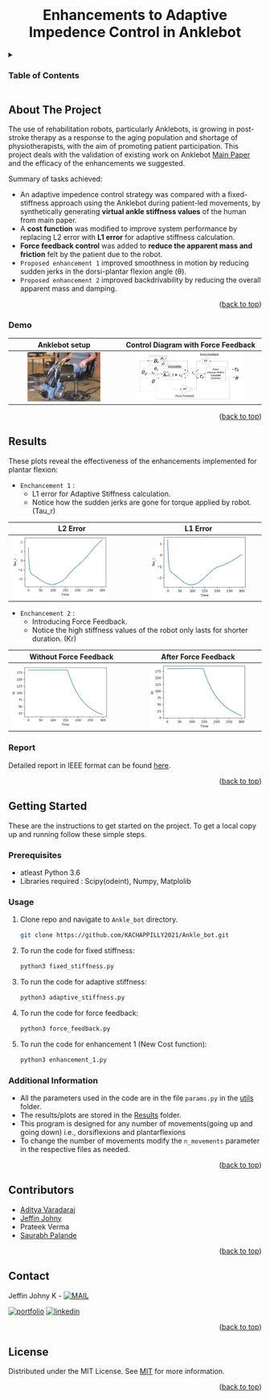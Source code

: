 <a name="readme-top"></a>

<!-- PROJECT LOGO -->
<br />
<div align="center">


  <h1 align="center">Enhancements to Adaptive Impedence Control in Anklebot</h1>


</div>



<!-- TABLE OF CONTENTS -->
<details>
  <summary><h3>Table of Contents</h3></summary>
  <ol>
    <li>
      <a href="#about-the-project">About The Project</a>
      <ul>
        <li><a href="#demo">Demo</a></li>
      </ul>
    </li>
    <li>
      <a href="#results">Results</a>
      <ul>
        <li><a href="#report">Report</a></li>
      </ul>
    </li>
    <li>
      <a href="#getting-started">Getting Started</a>
      <ul>
        <li><a href="#prerequisites">Prerequisites</a></li>
        <li><a href="#usage">Usage</a></li>
	<li><a href="#additional-information">Additional Information</a></li>
      </ul>
    </li>
    <li><a href="#contributors">Contributors</a></li>
    <li><a href="#contact">Contact</a></li>
    <li><a href="#license">License</a></li>
  </ol>
</details>



<!-- ABOUT THE PROJECT -->
## About The Project


The use of rehabilitation robots, particularly Anklebots, is growing in post-stroke therapy as a response to the aging population and shortage of physiotherapists, with the aim of promoting patient participation.
This project deals with the validation of existing work on Anklebot [Main Paper](https://ieeexplore.ieee.org/document/8561224) and the efficacy of the enhancements we suggested.  

Summary of tasks achieved:
* An adaptive impedence control strategy was compared with a fixed-stiffness approach using the Anklebot during patient-led movements, by synthetically generating **virtual
ankle stiffness values** of the human from main paper. 
* A **cost function** was modified to improve system performance by replacing L2 error with **L1 error** for adaptive stiffness calculation.
* **Force feedback control** was added to **reduce the apparent mass and friction** felt by the patient due to the robot.
* ```Proposed enhancement 1``` improved smoothness in motion by reducing sudden jerks in the dorsi-plantar flexion angle (θ).
* ```Proposed enhancement 2``` improved backdrivability by reducing the overall apparent mass and damping.


<p align="right">(<a href="#readme-top">back to top</a>)</p>

### Demo

Anklebot setup | Control Diagram with Force Feedback
:-------------------------:|:-------------------------:
<img src="https://github.com/KACHAPPILLY2021/Ankle_bot/blob/main/sample_img/bot.PNG?raw=true" width=70% alt="bot"> | <img src="https://github.com/KACHAPPILLY2021/Ankle_bot/blob/main/sample_img/force_feedback.PNG?raw=true" width=80% alt="force">


<p align="right">(<a href="#readme-top">back to top</a>)</p>



<!--  Reports -->
## Results

These plots reveal the effectiveness of the enhancements implemented for plantar flexion:

* ```Enchancement 1``` : 
    - L1 error for Adaptive Stiffness calculation. 
    - Notice how the sudden jerks are gone for torque applied by robot. (Tau_r)

<div align="center">

L2 Error | L1 Error 
--- | :---: 
<img src="https://github.com/KACHAPPILLY2021/Ankle_bot/blob/main/sample_img/b4_ench1.PNG?raw=true" width=80% alt="frames"> | <img src="https://github.com/KACHAPPILLY2021/Ankle_bot/blob/main/sample_img/after_ench1.PNG?raw=true" width=80% alt="frames">

</div>

* ```Enchancement 2``` : 
    - Introducing Force Feedback. 
    - Notice the high stiffness values of the robot only lasts for shorter duration. (Kr)

<div align="center">

Without Force Feedback | After Force Feedback 
--- | :---: 
<img src="https://github.com/KACHAPPILLY2021/Ankle_bot/blob/main/sample_img/b4_ench2.PNG?raw=true" width=80% alt="frames"> | <img src="https://github.com/KACHAPPILLY2021/Ankle_bot/blob/main/sample_img/after_ench2.PNG?raw=true" width=80% alt="frames">

</div>

### Report

Detailed report in IEEE format can be found [here](https://github.com/KACHAPPILLY2021/Ankle_bot/blob/main/ENPM640_Project_Report.pdf).
<p align="right">(<a href="#readme-top">back to top</a>)</p>


<!-- GETTING STARTED -->
## Getting Started

These are the instructions to get started on the project.
To get a local copy up and running follow these simple steps.

### Prerequisites
* atleast Python 3.6
* Libraries required : Scipy(odeint), Numpy, Matplolib 


### Usage

1. Clone repo and navigate to ```Ankle_bot``` directory.
   ```sh
   git clone https://github.com/KACHAPPILLY2021/Ankle_bot.git
   ```
2. To run the code for fixed stiffness:
   ```sh
   python3 fixed_stiffness.py
   ```
3. To run the code for adaptive stiffness:
   ```sh
   python3 adaptive_stiffness.py
   ```
4. To run the code for force feedback:
   ```sh
   python3 force_feedback.py
   ```
5. To run the code for enhancement 1 (New Cost function):
   ```sh
   python3 enhancement_1.py
   ```
### Additional Information

* All the parameters used in the code are in the file ```params.py``` in the [utils](https://github.com/KACHAPPILLY2021/Ankle_bot/tree/main/utils) folder.
* The results/plots are stored in the [Results](https://github.com/KACHAPPILLY2021/Ankle_bot/tree/main/Results) folder.
* This program is designed for any number of movements(going up and going down) i.e., dorsiflexions and plantarflexions
* To change the number of movements modify the ```n_movements``` parameter in the respective files as needed.

<p align="right">(<a href="#readme-top">back to top</a>)</p>



<!-- CONTRIBUTORS -->
## Contributors

- [Aditya Varadaraj](https://github.com/AdityaVaradaraj)
- [Jeffin Johny](https://github.com/KACHAPPILLY2021)
- Prateek Verma
- [Saurabh Palande](https://github.com/saurabhp369)

<p align="right">(<a href="#readme-top">back to top</a>)</p>



<!-- CONTACT -->
## Contact

Jeffin Johny K - [![MAIL](https://img.shields.io/badge/Gmail-D14836?style=for-the-badge&logo=gmail&logoColor=white)](mailto:jeffinjk@umd.edu)
	
[![portfolio](https://img.shields.io/badge/my_portfolio-000?style=for-the-badge&logo=ko-fi&logoColor=white)](https://github.com/KACHAPPILLY2021)
[![linkedin](https://img.shields.io/badge/linkedin-0A66C2?style=for-the-badge&logo=linkedin&logoColor=white)](http://www.linkedin.com/in/jeffin-johny-kachappilly-0a8597136)

<p align="right">(<a href="#readme-top">back to top</a>)</p>



<!-- LICENSE -->
## License

Distributed under the MIT License. See [MIT](https://choosealicense.com/licenses/mit/) for more information.

<p align="right">(<a href="#readme-top">back to top</a>)</p>



<!-- MARKDOWN LINKS & IMAGES -->
<!-- https://www.markdownguide.org/basic-syntax/#reference-style-links -->
[contributors-shield]: https://img.shields.io/github/contributors/othneildrew/Best-README-Template.svg?style=for-the-badge
[contributors-url]: https://github.com/othneildrew/Best-README-Template/graphs/contributors
[forks-shield]: https://img.shields.io/github/forks/othneildrew/Best-README-Template.svg?style=for-the-badge
[forks-url]: https://github.com/othneildrew/Best-README-Template/network/members
[stars-shield]: https://img.shields.io/github/stars/othneildrew/Best-README-Template.svg?style=for-the-badge
[stars-url]: https://github.com/othneildrew/Best-README-Template/stargazers
[issues-shield]: https://img.shields.io/github/issues/othneildrew/Best-README-Template.svg?style=for-the-badge
[issues-url]: https://github.com/othneildrew/Best-README-Template/issues
[license-shield]: https://img.shields.io/github/license/othneildrew/Best-README-Template.svg?style=for-the-badge
[license-url]: https://github.com/othneildrew/Best-README-Template/blob/master/LICENSE.txt
[linkedin-shield]: https://img.shields.io/badge/-LinkedIn-black.svg?style=for-the-badge&logo=linkedin&colorB=555
[linkedin-url]: https://linkedin.com/in/othneildrew
[product-screenshot]: images/screenshot.png
[Next.js]: https://img.shields.io/badge/next.js-000000?style=for-the-badge&logo=nextdotjs&logoColor=white
[Next-url]: https://nextjs.org/
[React.js]: https://img.shields.io/badge/React-20232A?style=for-the-badge&logo=react&logoColor=61DAFB
[React-url]: https://reactjs.org/
[Vue.js]: https://img.shields.io/badge/Vue.js-35495E?style=for-the-badge&logo=vuedotjs&logoColor=4FC08D
[Vue-url]: https://vuejs.org/
[Angular.io]: https://img.shields.io/badge/Angular-DD0031?style=for-the-badge&logo=angular&logoColor=white
[Angular-url]: https://angular.io/
[Svelte.dev]: https://img.shields.io/badge/Svelte-4A4A55?style=for-the-badge&logo=svelte&logoColor=FF3E00
[Svelte-url]: https://svelte.dev/
[Laravel.com]: https://img.shields.io/badge/Laravel-FF2D20?style=for-the-badge&logo=laravel&logoColor=white
[Laravel-url]: https://laravel.com
[Bootstrap.com]: https://img.shields.io/badge/Bootstrap-563D7C?style=for-the-badge&logo=bootstrap&logoColor=white
[Bootstrap-url]: https://getbootstrap.com
[JQuery.com]: https://img.shields.io/badge/jQuery-0769AD?style=for-the-badge&logo=jquery&logoColor=white
[JQuery-url]: https://jquery.com
